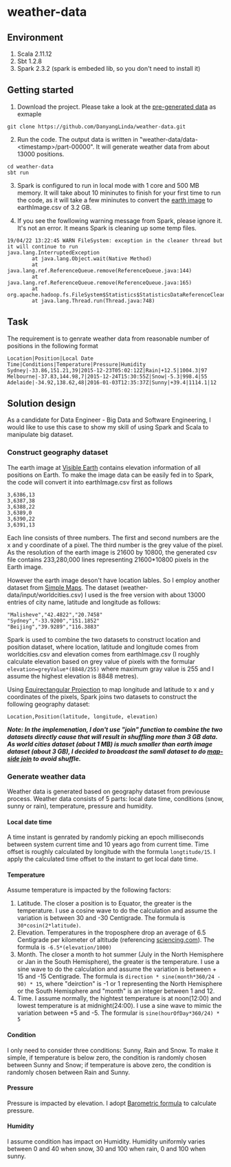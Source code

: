 # weather-data 
## Environment
1. Scala 2.11.12
2. Sbt 1.2.8
3. Spark 2.3.2 (spark is embeded lib, so you don't need to install it)

## Getting started
1. Download the project. Please take a look at the [pre-generated data](https://github.com/DanyangLinda/weather-data/blob/master/data-example/part-00000) as exmaple
```
git clone https://github.com/DanyangLinda/weather-data.git
```
2. Run the code. The output data is written in "weather-data/data-\<timestamp>\/part-00000". It will generate weather data from about 13000 positions.
```
cd weather-data
sbt run
```
3. Spark is configured to run in local mode with 1 core and 500 MB memory. It will take about 10 mininutes to finish for your first time to run the code, as it will take a few mininutes to convert the [earth image](https://visibleearth.nasa.gov/view.php?id=73934) to earthImage.csv of 3.2 GB.

4. If you see the fowllowing warning message from Spark, please ignore it. It's not an error. It means Spark is cleaning up some temp files.  
```
19/04/22 13:22:45 WARN FileSystem: exception in the cleaner thread but it will continue to run
java.lang.InterruptedException
        at java.lang.Object.wait(Native Method)
        at java.lang.ref.ReferenceQueue.remove(ReferenceQueue.java:144)
        at java.lang.ref.ReferenceQueue.remove(ReferenceQueue.java:165)
        at org.apache.hadoop.fs.FileSystem$Statistics$StatisticsDataReferenceCleaner.run(FileSystem.java:2989)
        at java.lang.Thread.run(Thread.java:748)
```
  
## Task
The requirement is to genrate weather data from reasonable number of positions in the following format
```
Location|Position|Local Date Time|Conditions|Temperature|Pressure|Humidity
Sydney|-33.86,151.21,39|2015-12-23T05:02:12Z|Rain|+12.5|1004.3|97
Melbourne|-37.83,144.98,7|2015-12-24T15:30:55Z|Snow|-5.3|998.4|55
Adelaide|-34.92,138.62,48|2016-01-03T12:35:37Z|Sunny|+39.4|1114.1|12
```

## Solution design
As a candidate for Data Engineer - Big Data and Software Engineering, I would like to use this case to show my skill of using Spark and Scala to manipulate big dataset. 

### Construct geography dataset
The earth image at [Visible Earth](https://visibleearth.nasa.gov/view.php?id=73934) contains elevation information of all positions on Earth. To make the image data can be easily fed in to Spark, the code will convert it into earthImage.csv first as follows
```
3,6386,13
3,6387,38
3,6388,22
3,6389,0
3,6390,22
3,6391,13
```

Each line consists of three numbers. The first and second numbers are the x and y coordinate of a pixel. The third number is the grey value of the pixel. As the resolution of the earth image is 21600 by 10800, the generated csv file contains 233,280,000 lines representing 21600*10800 pixels in the Earth image. 

However the earth image deson't have location lables. So I employ another dataset from [Simple Maps](https://simplemaps.com/data/world-cities). The dataset (weather-data/input/worldcities.csv) I used is the free version with about 13000 entries of city name, latitude and longitude as follows:
```
"Malisheve","42.4822","20.7458"
"Sydney","-33.9200","151.1852"
"Beijing","39.9289","116.3883"
```

Spark is used to combine the two datasets to construct location and position dataset, where location, latitude and longitude comes from worldcities.csv and elevation comes from earthImage.csv (I roughly calculate elevation based on grey value of pixels with the formular `elevation=greyValue*(8848/255)` where maximum gray value is 255 and I assume the highest elevation is 8848 metres). 

Using [Equirectangular Projection](https://www.tandfonline.com/doi/pdf/10.1080/10095020.2015.1017913) to map longitude and latitude to x and y coordinates of the pixels, Spark joins two datasets to construct the following geography dataset:
```
Location,Position(latitude, longitude, elevation)
```

***Note: In the implemenation, I don't use "join" function to combine the two datasets directly cause that will result in shuffling more than 3 GB data. As world cities dataset (about 1 MB) is much smaller than earth image dataset (about 3 GB), I decided to broadcast the samll dataset to do [map-side join](https://jaceklaskowski.gitbooks.io/mastering-spark-sql/spark-sql-joins-broadcast.html) to avoid shuffle.***

### Generate weather data
Weather data is generated based on geography dataset from previouse process. Weather data consists of 5 parts: local date time, conditions (snow, sunny or rain), temperature, pressure and humidity. 

#### Local date time
A time instant is genrated by randomly picking an epoch milliseconds between system current time and 10 years ago from current time. Time offset is roughly calculated by longitude with the formula `longtitude/15`. I apply the calculated time offset to the instant to get local date time.

#### Temperature
Assume temperature is impacted by the following factors:
1. Latitude. The closer a position is to Equator, the greater is the temperature. I use a cosine wave to do the calculation and assume the variation is between 30 and -30 Centigrade. The formula is `30*cosin(2*latitude)`.
2. Elevation. Temperatures in the troposphere drop an average of 6.5 Centigrade per kilometer of altitude (referencing [sciencing.com](https://sciencing.com/tutorial-calculate-altitude-temperature-8788701.html)). The formula is `-6.5*(elevation/1000)`
3. Month. The closer a month to hot summer (July in the North Hemisphere or Jan in the South Hemisphere), the greater is the temperature. I use a sine wave to do the calculation and assume the variation is between + 15 and -15 Centigrade. The formula is `direction * sine(month*360/24 - 90) * 15`, where "deirction" is -1 or 1 representing the North Hemisphere or the South Hemisphere and "month" is an integer between 1 and 12.
4. Time. I assume normally, the hightest temperature is at noon(12:00) and lowest temperature is at midnight(24:00). I use a sine wave to mimic the variation between +5 and -5. The formular is `sine(hourOfDay*360/24) * 5`

#### Condition
I only need to consider three conditions: Sunny, Rain and Snow. To make it simple, if temperature is below zero, the condition is randomly chosen between Sunny and Snow; if temperature is above zero, the condition is randomly chosen between Rain and Sunny. 

#### Pressure
Pressure is impacted by elevation. I adopt [Barometric formula](https://en.wikipedia.org/wiki/Barometric_formula) to calculate pressure.

#### Humidity
I assume condition has impact on Humidity. Humidity uniformly varies between 0 and 40 when snow, 30 and 100 when rain, 0 and 100 when sunny. 
